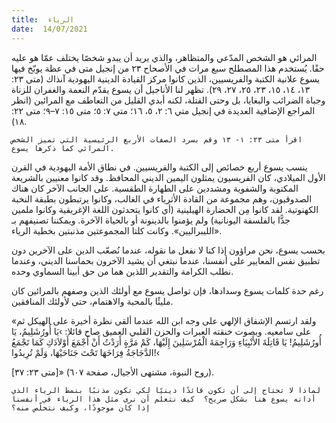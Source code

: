 ```yaml
---
title:  الرياء
date:  14/07/2021
---
```


المرائي هو الشخص المدّعي والمتظاهر، والذي يريد أن يبدو شخصًا يختلف عمّا هو عليه حقًا.  يُستخدم هذا المصطلح سبع مرات في الأصحاح ٢٣ من إنجيل متى في عظة يوبّخ فيها يسوع علانية الكتبة والفريسيين، الذين كانوا مركز القيادة الدينية اليهودية آنذاك (متى ٢٣: ١٣، ١٤، ١٥، ٢٣، ٢٥، ٢٧، ٢٩). تظهر لنا الأناجيل أن يسوع يقدّم النعمة والغفران للزناة وجباة الضرائب والبغايا، بل وحتى القتلة، لكنه أبدي القليل من التعاطف مع المرائين (انظر المراجع الإضافية العديدة في إنجيل متي ٦: ٢، ٥، ١٦؛ متى ٧: ٥؛ متى ١٥: ٧–٩؛ متى ٢٢: ١٨).

`اقرأ متى ٢٣: ١- ١٣ وقم بسرد الصفات الأربع الرئيسية التي تميز الشخص المرائي كما ذكرها يسوع.`

ينسب يسوع أربع خصائص إلى الكتبة والفريسيين.  في نطاق الأمة اليهودية في القرن الأول الميلادي، كان الفريسيون يمثلون اليمين الديني المحافظ. وقد كانوا معنيين بالشريعة المكتوبة والشفوية ومشددين على الطهارة الطقسية.  على الجانب الآخر كان هناك الصدوقيون، وهم مجموعة من القادة الأثرياء في الغالب، وكانوا يرتبطون بطبقة النخبة الكهنوتية. لقد كانوا مِن الحضارة الهيلينية (أي كانوا يتحدثون اللغة الإغريقية وكانوا ملمين جدًّا بالفلسفة اليونانية) ولم يؤمنوا بالدينونة أو بالحياة الآخرة.  ويمكننا تصنيفهم بـ «الليبراليين».  وكانت كلتا المجموعتين مذنبتين بخطية الرياء.

بحسب يسوع، نحن مراؤون إذا كنا لا نفعل ما نقوله، عندما نُصعّب الدين على الآخرين دون تطبيق نفس المعايير على أنفسنا، عندما نبتغي أن يشيد الآخرون بحماسنا الديني، وعندما نطلب الكرامة والتقدير اللذين هما من حق أبينا السماوي وحده.

رغم حدة كلمات يسوع وسدادها، فإن تواصل يسوع مع أولئك الذين وصفهم بالمرائين كان مليئًا بالمحبة والاهتمام، حتى لأولئك المنافقين.

«ولقد ارتسم الإشفاق الإلهي على وجه ابن الله عندما ألقى نظرة أخيرة على الهيكل ثم على سامعيه. وبصوت خنقته العبرات والحزن القلبي العميق صاح قائلا: ›يَا أُورُشَلِيمُ، يَا أُورُشَلِيمُ! يَا قَاتِلَةَ الأَنْبِيَاءِ وَرَاجِمَةَ الْمُرْسَلِينَ إِلَيْهَا، كَمْ مَرَّةٍ أَرَدْتُ أَنْ أَجْمَعَ أَوْلاَدَكِ كَمَا تَجْمَعُ الدَّجَاجَةُ فِرَاخَهَا تَحْتَ جَنَاحَيْهَا، وَلَمْ تُرِيدُوا!‹

[متى ٢٣: ٣٧]» (روح النبوة، مشتهى الأجيال، صفحة ٦٠٧).

`لماذا لا تحتاج إلى أن تكون قائدًا دينيًا لكي تكون مذنبًا بنمط الرياء الذي أدانه يسوع هنا بشكل صريح؟  كيف نتعلم أن نرى مثل هذا الرياء في أنفسنا إذا كان موجودًا، وكيف نتخلّص منه؟`